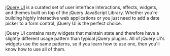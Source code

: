<script>{
	"title": "jQuery UI",
	"customFields": [
		{
			"key": "icon",
			"value": "magnet"
		}
	]
}</script>

[jQuery UI](https://jqueryui.com) is a curated set of user interface interactions, effects, widgets, and themes built on top of the jQuery JavaScript Library. Whether you're building highly interactive web applications or you just need to add a date picker to a form control, jQuery UI is the perfect choice.

jQuery UI contains many widgets that maintain state and therefore have a slightly different usage pattern than typical jQuery plugins. All of jQuery UI's widgets use the same patterns, so if you learn how to use one, then you'll know how to use all of them.
